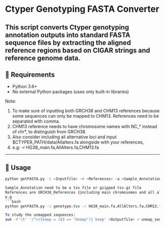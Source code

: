 # Ctyper Genotyping FASTA Converter

This script converts Ctyper genotyping annotation outputs into standard FASTA sequence files by extracting the aligned reference regions based on CIGAR strings and reference genome data.
---

## 🔧 Requirements

- Python 3.6+
- No external Python packages (uses only built-in libraries)

Note:
1. To make sure of inputting both GRCH38 and CHM13 references because some sequences can only be mapped to CHM13. References need to be separated with comma.
2. CHM13 reference needs to have chromosome names with NC_* instead of chr*, to distinguish from GRCH38.
3. Also consider including all alternative loci and input $CTYPER_PATH/data/Allalters.fa alongside with your references,
4. e.g:  -r HG38_main.fa,AllAlters.fa,CHM13.fa
---

## 🚀 Usage

```bash
python getFASTA.py -i <Inputfile> -r <References> -a <Sample_Annotation> -o <Outputfile>

Sample_Annotation need to be a tsv file or gzipped tsv.gz file
References are GRCH38_References (including main chromosomes and all alternative loci) ,can be single or multiple fasta files (comma separated).
e.g 
```bash
python getFASTA.py -i genotype.tsv -r HG38_main.fa,AllAlters.fa,CHM13.fa -a PangenomeAlleles_annotationfix.tsv.gz -o output.fa

To study the unmapped sequences:
awk -F'\t' '/^>/{keep = ($3 == "Unmap")} keep' <Outputfile> > unmap_sequences.fa
